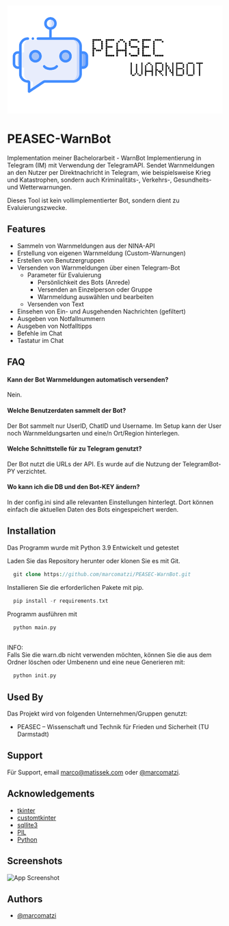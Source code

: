 
![Logo](https://raw.githubusercontent.com/marcomatzi/PEASEC-WarnBot/main/images/logo_f.png)

# PEASEC-WarnBot
Implementation meiner Bachelorarbeit - WarnBot Implementierung in Telegram (IM) mit Verwendung der TelegramAPI. Sendet Warnmeldungen an den Nutzer per Direktnachricht in Telegram, wie beispielsweise Krieg und Katastrophen, sondern auch Kriminalitäts-, Verkehrs-, Gesundheits- und Wetterwarnungen.

Dieses Tool ist kein vollimplementierter Bot, sondern dient zu Evaluierungszwecke.



## Features

- Sammeln von Warnmeldungen aus der NINA-API
- Erstellung von eigenen Warnmeldung (Custom-Warnungen)
- Erstellen von Benutzergruppen
- Versenden von Warnmeldungen über einen Telegram-Bot
    - Parameter für Evaluierung
        - Persönlichkeit des Bots (Anrede)
        - Versenden an Einzelperson oder Gruppe
        - Warnmeldung auswählen und bearbeiten
    - Versenden von Text
- Einsehen von Ein- und Ausgehenden Nachrichten (gefiltert)
- Ausgeben von Notfallnummern
- Ausgeben von Notfalltipps
- Befehle im Chat
- Tastatur im Chat




## FAQ

#### Kann der Bot Warnmeldungen automatisch versenden?
Nein.

#### Welche Benutzerdaten sammelt der Bot?
Der Bot sammelt nur UserID, ChatID und Username. Im Setup kann der User noch Warnmeldungsarten und eine/n Ort/Region hinterlegen.

#### Welche Schnittstelle für zu Telegram genutzt?
Der Bot nutzt die URLs der API. Es wurde auf die Nutzung der TelegramBot-PY verzichtet.

#### Wo kann ich die DB und den Bot-KEY ändern?
In der config.ini sind alle relevanten Einstellungen hinterlegt. Dort können einfach die aktuellen Daten des Bots eingespeichert werden.


## Installation

Das Programm wurde mit Python 3.9 Entwickelt und getestet

Laden Sie das Repository herunter oder klonen Sie es mit Git.
```php
  git clone https://github.com/marcomatzi/PEASEC-WarnBot.git
```
Installieren Sie die erforderlichen Pakete mit pip.
```php
  pip install -r requirements.txt
```    
Programm ausführen mit
```php
  python main.py
```   
\
INFO:\
Falls Sie die warn.db nicht verwenden möchten, können Sie die aus dem Ordner löschen oder Umbenenn und eine neue Generieren mit:
```php
  python init.py
```  
## Used By

Das Projekt wird von folgenden Unternehmen/Gruppen genutzt:

- PEASEC – Wissenschaft und Technik für Frieden und Sicherheit (TU Darmstadt)


## Support

Für Support, email marco@matissek.com oder [@marcomatzi](https://www.github.com/marcomatzi).


## Acknowledgements

 - [tkinter](https://de.wordpress.org/download/)
 - [customtkinter](https://www.php.net/)
 - [sqllite3](https://www.mysql.com/de/)
 - [PIL](https://www.mysql.com/de/)
 - [Python](https://www.mysql.com/de/)

## Screenshots

![App Screenshot](https://via.placeholder.com/468x300?text=App+Screenshot+Here)


## Authors

- [@marcomatzi](https://www.github.com/marcomatzi)



